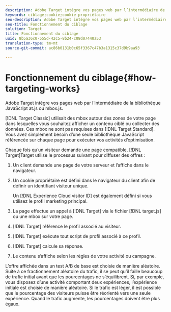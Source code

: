 ```yaml
---
description: Adobe Target intègre vos pages web par l’intermédiaire de la bibliothèque JavaScript at.js ou mbox.js.
keywords: ciblage;cookie;cookie propriétaire
seo-description: Adobe Target intègre vos pages web par l’intermédiaire de la bibliothèque JavaScript at.js ou mbox.js.
seo-title: Fonctionnement du ciblage
solution: Target
title: Fonctionnement du ciblage
uuid: 8b5a36c0-555d-42c5-8b24-c08d07440a53
translation-type: tm+mt
source-git-commit: ac86b0131b0c65f3367c47b3a1315c37d9b9aa93

---
```



# Fonctionnement du ciblage{#how-targeting-works}

Adobe Target intègre vos pages web par l’intermédiaire de la bibliothèque JavaScript at.js ou mbox.js.

[!DNL Target Classic] utilisait des mbox autour des zones de votre page dans lesquelles vous souhaitez afficher un contenu ciblé ou collecter des données. Ces mbox ne sont pas requises dans [!DNL Target Standard]. Vous avez simplement besoin d’une seule bibliothèque JavaScript référencée sur chaque page pour exécuter vos activités d’optimisation.

Chaque fois qu’un visiteur demande une page compatible, [!DNL Target]Target utilise le processus suivant pour diffuser des offres :

1. Un client demande une page de votre serveur et l’affiche dans le navigateur.
1. Un cookie propriétaire est défini dans le navigateur du client afin de définir un identifiant visiteur unique.

   Un [!DNL Experience Cloud visitor ID] est également défini si vous utilisez le profil marketing principal.

1. La page effectue un appel à [!DNL Target] via le fichier [!DNL target.js] ou une mbox sur votre page.
1. [!DNL Target] référence le profil associé au visiteur.
1. [!DNL Target] exécute tout script de profil associé à ce profil.
1. [!DNL Target] calcule sa réponse.
1. Le contenu s’affiche selon les règles de votre activité ou campagne.

L’offre affichée dans un test A/B de base est choisie de manière aléatoire. Suite à ce fractionnement aléatoire du trafic, il se peut qu’il faille beaucoup de trafic initial avant que les pourcentages ne s’équilibrent. Si, par exemple, vous disposez d’une activité comportant deux expériences, l’expérience initiale est choisie de manière aléatoire. Si le trafic est léger, il est possible que le pourcentage des visiteurs puisse être réorienté vers une seule expérience. Quand le trafic augmente, les pourcentages doivent être plus égaux.
